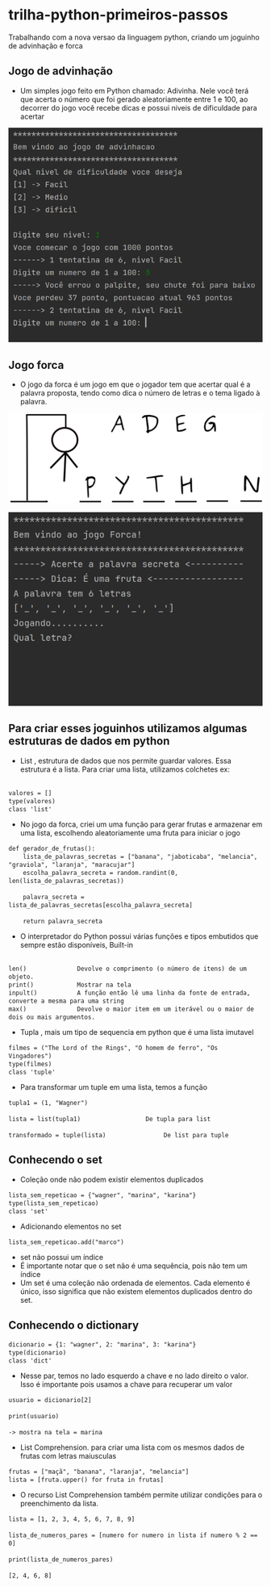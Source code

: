 # trilha-python-primeiros-passos
Trabalhando com a nova versao da linguagem python, criando um joguinho de advinhação e forca


## Jogo de advinhação

* Um simples jogo feito em Python chamado: Adivinha. Nele você terá que acerta o número que foi
gerado aleatoriamente entre 1 e 100, ao decorrer do jogo você recebe dicas e possui niveis de dificuldade para acertar

![alter text](https://github.com/wagnersistemalima/trilha-python-primeiros-passos/blob/main/images/image-advinhacao1.png)



## Jogo forca

* O jogo da forca é um jogo em que o jogador tem que acertar qual é a palavra proposta, tendo como dica o número de letras e o tema ligado à palavra.

![alter text](https://github.com/wagnersistemalima/trilha-python-primeiros-passos/blob/main/images/image-forca1.png)

![alter txt](https://github.com/wagnersistemalima/trilha-python-primeiros-passos/blob/main/images/image-forca2.png)


## Para criar esses joguinhos utilizamos algumas estruturas de dados em python

* List , estrutura de dados que nos permite guardar valores. Essa estrutura é a lista. Para criar uma lista, utilizamos colchetes ex:

```

valores = []
type(valores)
class 'list'

```

* No jogo da forca, criei um uma função para gerar frutas e armazenar em uma lista, escolhendo aleatoriamente uma fruta para iniciar o jogo

```
def gerador_de_frutas():
    lista_de_palavras_secretas = ["banana", "jaboticaba", "melancia", "graviola", "laranja", "maracujar"]
    escolha_palavra_secreta = random.randint(0, len(lista_de_palavras_secretas))

    palavra_secreta = lista_de_palavras_secretas[escolha_palavra_secreta]

    return palavra_secreta

```

* O interpretador do Python possui várias funções e tipos embutidos que sempre estão disponíveis, Built-in

```

len()              Devolve o comprimento (o número de itens) de um objeto.
print()            Mostrar na tela
inpult()           A função então lê uma linha da fonte de entrada, converte a mesma para uma string
max()              Devolve o maior item em um iterável ou o maior de dois ou mais argumentos.

```

* Tupla , mais um tipo de sequencia em python que é uma lista imutavel

```
filmes = ("The Lord of the Rings", "O homem de ferro", "Os Vingadores")
type(filmes)
class 'tuple'
```

* Para transformar um tuple em uma lista, temos a função

```
tupla1 = (1, "Wagner")

lista = list(tupla1)                  De tupla para list

transformado = tuple(lista)                De list para tuple
```

## Conhecendo o set

* Coleção onde não podem existir elementos duplicados

```
lista_sem_repeticao = {"wagner", "marina", "karina"}
type(lista_sem_repeticao)
class 'set'
```
* Adicionando elementos no set

```
lista_sem_repeticao.add("marco")
```

* set não possui um índice
* É importante notar que o set não é uma sequência, pois não tem um índice
* Um set é uma coleção não ordenada de elementos. Cada elemento é único, isso significa que não existem elementos duplicados dentro do set.


## Conhecendo o dictionary


```
dicionario = {1: "wagner", 2: "marina", 3: "karina"}
type(dicionario)
class 'dict'
```

* Nesse par, temos no lado esquerdo a chave e no lado direito o valor. Isso é importante pois usamos a chave para recuperar um valor

```
usuario = dicionario[2]

print(usuario)

-> mostra na tela = marina
```
* List Comprehension. para criar uma lista com os mesmos dados de frutas com letras maiusculas

```
frutas = ["maçã", "banana", "laranja", "melancia"]
lista = [fruta.upper() for fruta in frutas]

```

* O recurso List Comprehension também permite utilizar condições para o preenchimento da lista.

```
lista = [1, 2, 3, 4, 5, 6, 7, 8, 9]

lista_de_numeros_pares = [numero for numero in lista if numero % 2 == 0]

print(lista_de_numeros_pares)

[2, 4, 6, 8]

```
